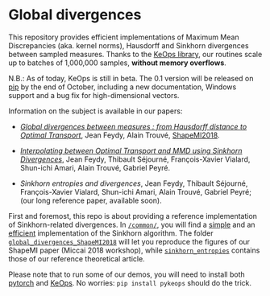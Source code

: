 # Global divergences

This repository provides efficient implementations of
Maximum Mean Discrepancies (aka. kernel norms),
Hausdorff and Sinkhorn divergences between sampled measures.
Thanks to the [KeOps library](https://www.kernel-operations.io),
our routines scale up to batches of 1,000,000 samples, **without memory overflows**.

N.B.: As of today, KeOps is still in beta. The 0.1 version will be released on [pip](https://pypi.org/project/pykeops/) by the end of October, including a new documentation, Windows support and a bug fix for high-dimensional vectors.

Information on the subject is available in our papers:

- [*Global divergences between measures : from Hausdorff distance to Optimal Transport*](https://hal.archives-ouvertes.fr/hal-01827184/),
  Jean Feydy, Alain Trouvé, [ShapeMI2018](https://shapemi.github.io/).

- [*Interpolating between Optimal Transport and MMD using Sinkhorn Divergences*](https://arxiv.org/abs/1810.08278),
  Jean Feydy, Thibault Séjourné, François-Xavier Vialard, Shun-ichi Amari, Alain Trouvé, Gabriel Peyré.
  
- *Sinkhorn entropies and divergences*,
  Jean Feydy, Thibault Séjourné, François-Xavier Vialard, Shun-ichi Amari, Alain Trouvé, Gabriel Peyré; (our long reference paper, available soon).

First and foremost, this repo is about providing a reference implementation of Sinkhorn-related divergences. In [`/common/`](./common), you will find
a [simple](./common/sinkhorn_balanced_simple.py) and
an [efficient](./common/sinkhorn_balanced.py) implementation of
the Sinkhorn algorithm.
The folder [`global_divergences_ShapeMI2018`](./global_divergences_ShapeMI2018)
will let you reproduce the figures of our ShapeMI paper (Miccai 2018 workshop),
while [`sinkhorn_entropies`](./sinkhorn_entropies) contains those
of our reference theoretical article.

Please note that to run some of our demos, you will need to install
both [pytorch](https://pytorch.org/) and [KeOps](https://www.kernel-operations.io). No worries: `pip install pykeops` should do the trick.

